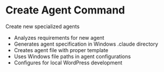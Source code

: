 # Create Agent Command
Create new specialized agents
- Analyzes requirements for new agent
- Generates agent specification in Windows .claude directory
- Creates agent file with proper template
- Uses Windows file paths in agent configurations
- Configures for local WordPress development